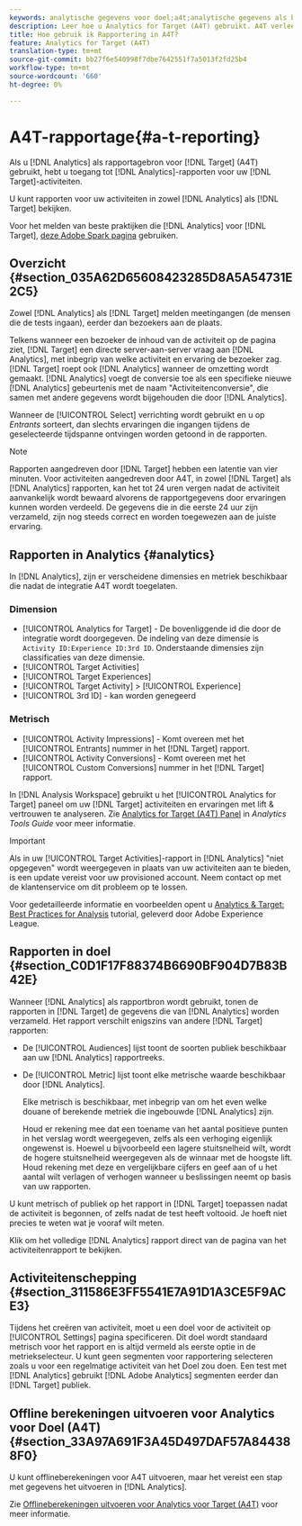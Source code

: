 ```yaml
---
keywords: analytische gegevens voor doel;a4t;analytische gegevens als bron van de rapportage
description: Leer hoe u Analytics for Target (A4T) gebruikt. A4T verleent toegang tot de rapporten van Analytics voor de activiteiten van het Doel die de metriek van de Analyse en publiekssegmenten gebruiken.
title: Hoe gebruik ik Rapportering in A4T?
feature: Analytics for Target (A4T)
translation-type: tm+mt
source-git-commit: bb27f6e540998f7dbe7642551f7a5013f2fd25b4
workflow-type: tm+mt
source-wordcount: '660'
ht-degree: 0%

---
```



# A4T-rapportage{#a-t-reporting}

Als u [!DNL Analytics] als rapportagebron voor [!DNL Target] (A4T) gebruikt, hebt u toegang tot [!DNL Analytics]-rapporten voor uw [!DNL Target]-activiteiten.

U kunt rapporten voor uw activiteiten in zowel [!DNL Analytics] als [!DNL Target] bekijken.

Voor het melden van beste praktijken die [!DNL Analytics] voor [!DNL Target], [deze Adobe Spark pagina](https://spark.adobe.com/page/Lo3Spm4oBOvwF/) gebruiken.

## Overzicht {#section_035A62D65608423285D8A5A54731E2C5}

Zowel [!DNL Analytics] als [!DNL Target] melden meetingangen (de mensen die de tests ingaan), eerder dan bezoekers aan de plaats.

Telkens wanneer een bezoeker de inhoud van de activiteit op de pagina ziet, [!DNL Target] een directe server-aan-server vraag aan [!DNL Analytics], met inbegrip van welke activiteit en ervaring de bezoeker zag. [!DNL Target] roept ook  [!DNL Analytics] wanneer de omzetting wordt gemaakt. [!DNL Analytics] voegt de conversie toe als een specifieke nieuwe  [!DNL Analytics] gebeurtenis met de naam &quot;Activiteitenconversie&quot;, die samen met andere gegevens wordt bijgehouden die door  [!DNL Analytics].

Wanneer de [!UICONTROL Select] verrichting wordt gebruikt en u op *Entrants* sorteert, dan slechts ervaringen die ingangen tijdens de geselecteerde tijdspanne ontvingen worden getoond in de rapporten.

>[!NOTE]
>
>Rapporten aangedreven door [!DNL Target] hebben een latentie van vier minuten. Voor activiteiten aangedreven door A4T, in zowel [!DNL Target] als [!DNL Analytics] rapporten, kan het tot 24 uren vergen nadat de activiteit aanvankelijk wordt bewaard alvorens de rapportgegevens door ervaringen kunnen worden verdeeld. De gegevens die in die eerste 24 uur zijn verzameld, zijn nog steeds correct en worden toegewezen aan de juiste ervaring.

## Rapporten in Analytics {#analytics}

In [!DNL Analytics], zijn er verscheidene dimensies en metriek beschikbaar die nadat de integratie A4T wordt toegelaten.

### Dimension

* [!UICONTROL Analytics for Target] - De bovenliggende id die door de integratie wordt doorgegeven. De indeling van deze dimensie is `Activity ID:Experience ID:3rd ID`. Onderstaande dimensies zijn classificaties van deze dimensie.
* [!UICONTROL Target Activities]
* [!UICONTROL Target Experiences]
* [!UICONTROL Target Activity] >  [!UICONTROL Experience]
* [!UICONTROL 3rd ID] - kan worden genegeerd

### Metrisch

* [!UICONTROL Activity Impressions] - Komt overeen met het  [!UICONTROL Entrants] nummer in het  [!DNL Target] rapport.
* [!UICONTROL Activity Conversions] - Komt overeen met het  [!UICONTROL Custom Conversions] nummer in het  [!DNL Target] rapport.

In [!DNL Analysis Workspace] gebruikt u het [!UICONTROL Analytics for Target] paneel om uw [!DNL Target] activiteiten en ervaringen met lift &amp; vertrouwen te analyseren. Zie [Analytics for Target (A4T) Panel](https://experienceleague.adobe.com/docs/analytics/analyze/analysis-workspace/panels/a4t-panel.html) in *Analytics Tools Guide* voor meer informatie.

>[!IMPORTANT]
>
>Als in uw [!UICONTROL Target Activities]-rapport in [!DNL Analytics] &quot;niet opgegeven&quot; wordt weergegeven in plaats van uw activiteiten aan te bieden, is een update vereist voor uw provisioned account. Neem contact op met de klantenservice om dit probleem op te lossen.

Voor gedetailleerde informatie en voorbeelden opent u [Analytics &amp; Target: Best Practices for Analysis](https://spark.adobe.com/page/Lo3Spm4oBOvwF/) tutorial, geleverd door Adobe Experience League.

## Rapporten in doel {#section_C0D1F17F88374B6690BF904D7B83B42E}

Wanneer [!DNL Analytics] als rapportbron wordt gebruikt, tonen de rapporten in [!DNL Target] de gegevens die van [!DNL Analytics] worden verzameld. Het rapport verschilt enigszins van andere [!DNL Target] rapporten:

* De [!UICONTROL Audiences] lijst toont de soorten publiek beschikbaar aan uw [!DNL Analytics] rapportreeks.
* De [!UICONTROL Metric] lijst toont elke metrische waarde beschikbaar door [!DNL Analytics].

   Elke metrisch is beschikbaar, met inbegrip van om het even welke douane of berekende metriek die ingebouwde [!DNL Analytics] zijn.

   Houd er rekening mee dat een toename van het aantal positieve punten in het verslag wordt weergegeven, zelfs als een verhoging eigenlijk ongewenst is. Hoewel u bijvoorbeeld een lagere stuitsnelheid wilt, wordt de hogere stuitsnelheid weergegeven als de winnaar met de hoogste lift. Houd rekening met deze en vergelijkbare cijfers en geef aan of u het aantal wilt verlagen of verhogen wanneer u beslissingen neemt op basis van uw rapporten.

U kunt metrisch of publiek op het rapport in [!DNL Target] toepassen nadat de activiteit is begonnen, of zelfs nadat de test heeft voltooid. Je hoeft niet precies te weten wat je vooraf wilt meten.

Klik om het volledige [!DNL Analytics] rapport direct van de pagina van het activiteitenrapport te bekijken.

## Activiteitenschepping {#section_311586E3FF5541E7A91D1A3CE5F9ACE3}

Tijdens het creëren van activiteit, moet u een doel voor de activiteit op [!UICONTROL Settings] pagina specificeren. Dit doel wordt standaard metrisch voor het rapport en is altijd vermeld als eerste optie in de metriekselecteur. U kunt geen segmenten voor rapportering selecteren zoals u voor een regelmatige activiteit van het Doel zou doen. Een test met [!DNL Analytics] gebruikt [!DNL Adobe Analytics] segmenten eerder dan [!DNL Target] publiek.

## Offline berekeningen uitvoeren voor Analytics voor Doel (A4T) {#section_33A97A691F3A45D497DAF57A844388F0}

U kunt offlineberekeningen voor A4T uitvoeren, maar het vereist een stap met gegevens het uitvoeren in [!DNL Analytics].

Zie [Offlineberekeningen uitvoeren voor Analytics voor Target (A4T)](/help/c-reports/conversion-rate.md#concept_0D0002A1EBDF420E9C50E2A46F36629B) voor meer informatie.
